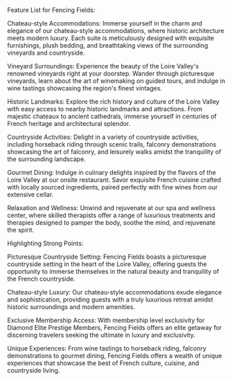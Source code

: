 
Feature List for Fencing Fields:

Chateau-style Accommodations: Immerse yourself in the charm and elegance of our chateau-style accommodations, where historic architecture meets modern luxury. Each suite is meticulously designed with exquisite furnishings, plush bedding, and breathtaking views of the surrounding vineyards and countryside.

Vineyard Surroundings: Experience the beauty of the Loire Valley's renowned vineyards right at your doorstep. Wander through picturesque vineyards, learn about the art of winemaking on guided tours, and indulge in wine tastings showcasing the region's finest vintages.

Historic Landmarks: Explore the rich history and culture of the Loire Valley with easy access to nearby historic landmarks and attractions. From majestic chateaux to ancient cathedrals, immerse yourself in centuries of French heritage and architectural splendor.

Countryside Activities: Delight in a variety of countryside activities, including horseback riding through scenic trails, falconry demonstrations showcasing the art of falconry, and leisurely walks amidst the tranquility of the surrounding landscape.

Gourmet Dining: Indulge in culinary delights inspired by the flavors of the Loire Valley at our onsite restaurant. Savor exquisite French cuisine crafted with locally sourced ingredients, paired perfectly with fine wines from our extensive cellar.

Relaxation and Wellness: Unwind and rejuvenate at our spa and wellness center, where skilled therapists offer a range of luxurious treatments and therapies designed to pamper the body, soothe the mind, and rejuvenate the spirit.



Highlighting Strong Points:

Picturesque Countryside Setting: Fencing Fields boasts a picturesque countryside setting in the heart of the Loire Valley, offering guests the opportunity to immerse themselves in the natural beauty and tranquility of the French countryside.

Chateau-style Luxury: Our chateau-style accommodations exude elegance and sophistication, providing guests with a truly luxurious retreat amidst historic surroundings and modern amenities.

Exclusive Membership Access: With membership level exclusivity for Diamond Elite Prestige Members, Fencing Fields offers an elite getaway for discerning travelers seeking the ultimate in luxury and exclusivity.

Unique Experiences: From wine tastings to horseback riding, falconry demonstrations to gourmet dining, Fencing Fields offers a wealth of unique experiences that showcase the best of French culture, cuisine, and countryside living.
